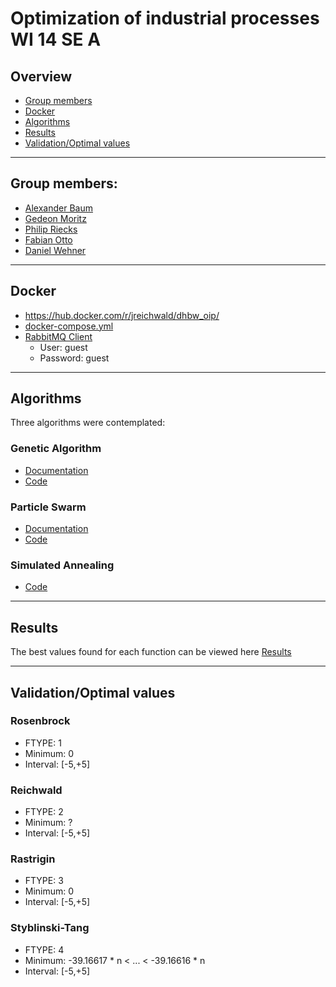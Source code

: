 # Optimization of industrial processes WI 14 SE A

## Overview

- [Group members](#group-members)
- [Docker](#docker)
- [Algorithms](#algorithms)
- [Results](#results)
- [Validation/Optimal values](#validationoptimal-values)

---
## Group members:
- [Alexander Baum](https://github.com/4lexBaum)
- [Gedeon Moritz](https://github.com/GedeonMoritz)
- [Philip Riecks](https://github.com/PharmaPhil)
- [Fabian Otto](https://github.com/BoboDance)
- [Daniel Wehner](https://github.com/DaWe1992)

---
## Docker
- https://hub.docker.com/r/jreichwald/dhbw_oip/
- [docker-compose.yml](docker-compose.yml)
- [RabbitMQ Client](http://127.0.0.1:15672/)
  - User: guest
  - Password: guest

---
## Algorithms

Three algorithms were contemplated:

### Genetic Algorithm
- [Documentation](/doc/Genetic_Algorithm.pdf)
- [Code](/src/main/java/algorithms/GeneticAlgorithm.java)

### Particle Swarm
- [Documentation](/doc/Particle_Swarm_Algorithm.pdf)
- [Code](/src/main/java/algorithms/particleswarm/ParticleSwarm.java)

### Simulated Annealing
- [Code](/src/main/java/algorithms/simulatedannealing/SimulatedAnnealing.java)

---
## Results

The best values found for each function can be viewed here [Results](https://github.com/DaWe1992/OIP/blob/master/Results.md)

---
## Validation/Optimal values

### Rosenbrock
- FTYPE: 1
- Minimum: 0
- Interval: [-5,+5]

### Reichwald
- FTYPE: 2
- Minimum: ?
- Interval: [-5,+5]

### Rastrigin
- FTYPE: 3
- Minimum: 0
- Interval: [-5,+5]

### Styblinski-Tang
- FTYPE: 4
- Minimum: -39.16617 * n < ... < -39.16616 * n
- Interval: [-5,+5]
